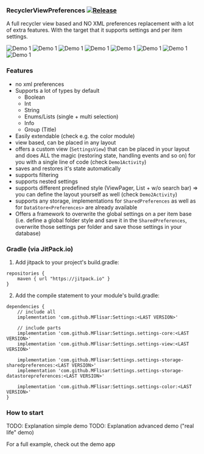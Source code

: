 ### RecyclerViewPreferences [![Release](https://jitpack.io/v/MFlisar/Settings.svg)](https://jitpack.io/#MFlisar/Settings)

A full recycler view based and NO XML preferences replacement with a lot of extra features. With the target that it supports settings and per item settings.

![Demo 1](screenshots/demo_1.jpg)
![Demo 1](screenshots/demo_2.jpg)
![Demo 1](screenshots/demo_3.jpg)
![Demo 1](screenshots/demo_4.jpg)
![Demo 1](screenshots/demo_5.jpg)
![Demo 1](screenshots/demo_6.jpg)
![Demo 1](screenshots/demo_7.jpg)
![Demo 1](screenshots/demo_8.jpg)

### Features

* no xml preferences
* Supports a lot of types by default
	* Boolean
	* Int
	* String
	* Enums/Lists (single + multi selection)
	* Info
	* Group (Title)
* Easily extendable (check e.g. the color module)
* view based, can be placed in any layout
* offers a custom view (`SettingsView`) that can be placed in your layout and does ALL the magic (restoring state, handling events and so on) for you with a single line of code (check `Demo1Activity`)
* saves and restores it's state automatically
* supports filtering
* supports nested settings
* supports different predefined style (ViewPager, List + w/o search bar) => you can define the layout yourself as well (check `Demo2Activity`)
* supports any storage, implementations for `SharedPreferences` as well as for `DataStore<Preferences>` are already available
* Offers a framework to overwrite the global settings on a per item base (i.e. define a global folder style and save it in the `SharedPreferences`, overwrite those settings per folder and save those settings in your database)

### Gradle (via JitPack.io)

1) Add jitpack to your project's build.gradle:
```
repositories {
	maven { url "https://jitpack.io" }
}
```

2) Add the compile statement to your module's build.gradle:
```
dependencies {
	// include all
	implementation 'com.github.MFlisar:Settings:<LAST VERSION>'
	
	// include parts
	implementation 'com.github.MFlisar:Settings.settings-core:<LAST VERSION>'
	implementation 'com.github.MFlisar:Settings.settings-view:<LAST VERSION>'
	
	implementation 'com.github.MFlisar:Settings.settings-storage-sharedpreferences:<LAST VERSION>'
	implementation 'com.github.MFlisar:Settings.settings-storage-datastorepreferences:<LAST VERSION>'
	
	implementation 'com.github.MFlisar:Settings.settings-color:<LAST VERSION>'	
}
```

### How to start

TODO: Explanation simple demo
TODO: Explanation advanced demo ("real life" demo)

For a full example, check out the demo app
